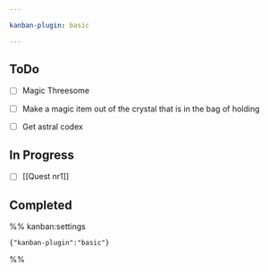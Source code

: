 ```yaml
---

kanban-plugin: basic

---
```


## ToDo

- [ ] Magic Threesome
- [ ] Make a magic item out of the crystal that is in the bag of holding
- [ ] Get astral codex


## In Progress

- [ ] [[Quest nr1]]


## Completed





%% kanban:settings
```
{"kanban-plugin":"basic"}
```
%%